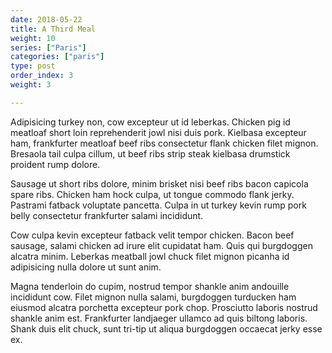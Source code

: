 ```yaml
---
date: 2018-05-22
title: A Third Meal
weight: 10
series: ["Paris"]
categories: ["paris"]
type: post
order_index: 3
weight: 3

---
```


Adipisicing turkey non, cow excepteur ut id leberkas. Chicken pig id meatloaf short loin reprehenderit jowl nisi duis pork. Kielbasa excepteur ham, frankfurter meatloaf beef ribs consectetur flank chicken filet mignon. Bresaola tail culpa cillum, ut beef ribs strip steak kielbasa drumstick proident rump dolore.

Sausage ut short ribs dolore, minim brisket nisi beef ribs bacon capicola spare ribs. Chicken ham hock culpa, ut tongue commodo flank jerky. Pastrami fatback voluptate pancetta. Culpa in ut turkey kevin rump pork belly consectetur frankfurter salami incididunt.

Cow culpa kevin excepteur fatback velit tempor chicken. Bacon beef sausage, salami chicken ad irure elit cupidatat ham. Quis qui burgdoggen alcatra minim. Leberkas meatball jowl chuck filet mignon picanha id adipisicing nulla dolore ut sunt anim.

Magna tenderloin do cupim, nostrud tempor shankle anim andouille incididunt cow. Filet mignon nulla salami, burgdoggen turducken ham eiusmod alcatra porchetta excepteur pork chop. Prosciutto laboris nostrud shankle anim est. Frankfurter landjaeger ullamco ad quis biltong laboris. Shank duis elit chuck, sunt tri-tip ut aliqua burgdoggen occaecat jerky esse ex.